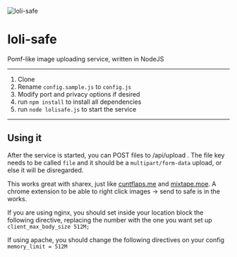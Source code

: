 ![loli-safe](https://i.imgur.com/YqO1nuc.png)   
# loli-safe
Pomf-like image uploading service, written in NodeJS

---
1. Clone
2. Rename `config.sample.js` to `config.js`
3. Modify port and privacy options if desired
4. run `npm install` to install all dependencies
5. run `node lolisafe.js` to start the service

---
## Using it
After the service is started, you can POST files to /api/upload . The file key needs to be called `file` and it should be a `multipart/form-data` upload, or else it will be disregarded.

This works great with sharex, just like [cuntflaps.me](https://cuntflaps.me) and [mixtape.moe](https://mixtape.moe).
A chrome extension to be able to right click images -> send to safe is in the works.

If you are using nginx, you should set inside your location block the following directive, replacing the number with the one you want set up `client_max_body_size 512M;`

If using apache, you should change the following directives on your config `memory_limit = 512M`
